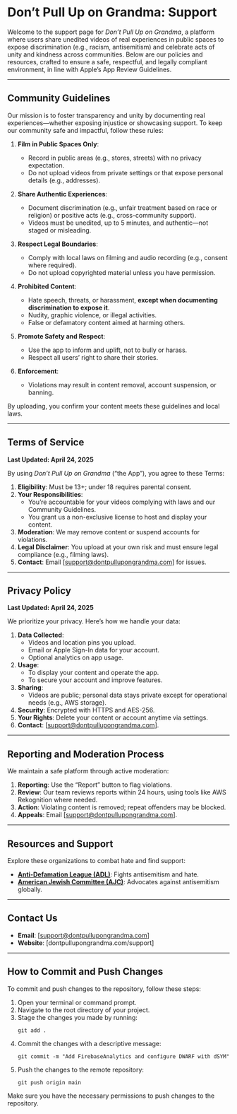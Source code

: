 # Don’t Pull Up on Grandma: Support

Welcome to the support page for *Don’t Pull Up on Grandma*, a platform where users share unedited videos of real experiences in public spaces to expose discrimination (e.g., racism, antisemitism) and celebrate acts of unity and kindness across communities. Below are our policies and resources, crafted to ensure a safe, respectful, and legally compliant environment, in line with Apple’s App Review Guidelines.

---

## Community Guidelines

Our mission is to foster transparency and unity by documenting real experiences—whether exposing injustice or showcasing support. To keep our community safe and impactful, follow these rules:

1. **Film in Public Spaces Only**:
   - Record in public areas (e.g., stores, streets) with no privacy expectation.
   - Do not upload videos from private settings or that expose personal details (e.g., addresses).

2. **Share Authentic Experiences**:
   - Document discrimination (e.g., unfair treatment based on race or religion) or positive acts (e.g., cross-community support).
   - Videos must be unedited, up to 5 minutes, and authentic—not staged or misleading.

3. **Respect Legal Boundaries**:
   - Comply with local laws on filming and audio recording (e.g., consent where required).
   - Do not upload copyrighted material unless you have permission.

4. **Prohibited Content**:
   - Hate speech, threats, or harassment, **except when documenting discrimination to expose it**.
   - Nudity, graphic violence, or illegal activities.
   - False or defamatory content aimed at harming others.

5. **Promote Safety and Respect**:
   - Use the app to inform and uplift, not to bully or harass.
   - Respect all users’ right to share their stories.

6. **Enforcement**:
   - Violations may result in content removal, account suspension, or banning.

By uploading, you confirm your content meets these guidelines and local laws.

---

## Terms of Service

**Last Updated: April 24, 2025**

By using *Don’t Pull Up on Grandma* (“the App”), you agree to these Terms:

1. **Eligibility**: Must be 13+; under 18 requires parental consent.
2. **Your Responsibilities**: 
   - You’re accountable for your videos complying with laws and our Community Guidelines.
   - You grant us a non-exclusive license to host and display your content.
3. **Moderation**: We may remove content or suspend accounts for violations.
4. **Legal Disclaimer**: You upload at your own risk and must ensure legal compliance (e.g., filming laws).
5. **Contact**: Email [support@dontpullupongrandma.com] for issues.

---

## Privacy Policy

**Last Updated: April 24, 2025**

We prioritize your privacy. Here’s how we handle your data:

1. **Data Collected**:
   - Videos and location pins you upload.
   - Email or Apple Sign-In data for your account.
   - Optional analytics on app usage.
2. **Usage**:
   - To display your content and operate the app.
   - To secure your account and improve features.
3. **Sharing**:
   - Videos are public; personal data stays private except for operational needs (e.g., AWS storage).
4. **Security**: Encrypted with HTTPS and AES-256.
5. **Your Rights**: Delete your content or account anytime via settings.
6. **Contact**: [support@dontpullupongrandma.com].

---

## Reporting and Moderation Process

We maintain a safe platform through active moderation:

1. **Reporting**: Use the “Report” button to flag violations.
2. **Review**: Our team reviews reports within 24 hours, using tools like AWS Rekognition where needed.
3. **Action**: Violating content is removed; repeat offenders may be blocked.
4. **Appeals**: Email [support@dontpullupongrandma.com].

---

## Resources and Support

Explore these organizations to combat hate and find support:
- **[Anti-Defamation League (ADL)](https://www.adl.org)**: Fights antisemitism and hate.
- **[American Jewish Committee (AJC)](https://www.ajc.org)**: Advocates against antisemitism globally.

---

## Contact Us

- **Email**: [support@dontpullupongrandma.com]
- **Website**: [dontpullupongrandma.com/support]

---

## How to Commit and Push Changes

To commit and push changes to the repository, follow these steps:

1. Open your terminal or command prompt.
2. Navigate to the root directory of your project.
3. Stage the changes you made by running:
   ```
   git add .
   ```
4. Commit the changes with a descriptive message:
   ```
   git commit -m "Add FirebaseAnalytics and configure DWARF with dSYM"
   ```
5. Push the changes to the remote repository:
   ```
   git push origin main
   ```

Make sure you have the necessary permissions to push changes to the repository.

